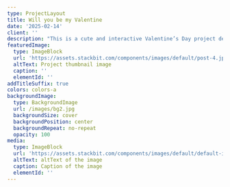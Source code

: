 ```yaml
---
type: ProjectLayout
title: Will you be my Valentine
date: '2025-02-14'
client: ''
description: "This is a cute and interactive Valentine’s Day project designed to make asking “Will you be my Valentine?” more special and fun! \U0001F389\U0001F496 Features:❤️ A playful pop-up or animated prompt asking the big question.\U0001F49B Two buttons: \"Yes\" and \"No\", but with a twist!\U0001F499 The \"No\" button moves away or changes position, making it impossible to click! \U0001F606\U0001F49C If the user clicks \"Yes\", a sweet message or animation appears.\U0001F3A8 Tech Stack:✔ HTML, CSS, JavaScript for a smooth and engaging experience.✔ Optional React for added interactivity and animations.\U0001F381 Perfect For:\U0001F48C Sending a virtual Valentine in a fun way.\U0001F602 Playfully teasing your crush or partner.\U0001F4A1 Learning event handling and DOM manipulation in JavaScript."
featuredImage:
  type: ImageBlock
  url: 'https://assets.stackbit.com/components/images/default/post-4.jpeg'
  altText: Project thumbnail image
  caption: ''
  elementId: ''
addTitleSuffix: true
colors: colors-a
backgroundImage:
  type: BackgroundImage
  url: /images/bg2.jpg
  backgroundSize: cover
  backgroundPosition: center
  backgroundRepeat: no-repeat
  opacity: 100
media:
  type: ImageBlock
  url: 'https://assets.stackbit.com/components/images/default/default-image.png'
  altText: altText of the image
  caption: Caption of the image
  elementId: ''
---
```

